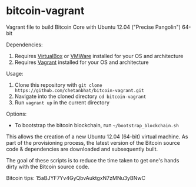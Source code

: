 bitcoin-vagrant
===============

Vagrant file to build Bitcoin Core with Ubuntu 12.04 ("Precise Pangolin") 64-bit

Dependencies:

1. Requires [VirtualBox](https://www.virtualbox.org/) or [VMWare](http://www.vmware.com/) installed for your OS and architecture
2. Requires [Vagrant](http://www.vagrantup.com/) installed for your OS and architecture

Usage:

1. Clone this repository with ```git clone https://github.com/chetanbhat/bitcoin-vagrant.git```
2. Navigate into the cloned directory ```cd bitcoin-vagrant```
3. Run ```vagrant up``` in the current directory 

Options: 

- To bootstrap the bitcoin blockchain, run `~/bootstrap_blockchain.sh`

This allows the creation of a new Ubuntu 12.04 (64-bit) virtual machine. As part of the provisioning process, the latest version of the Bitcoin source code & dependencies are downloaded and subsequently built.

The goal of these scripts is to reduce the time taken to get one's hands dirty with the Bitcoin source code.

Bitcoin tips: 15aBJYF7Yv4GyQbvAuktgxN7zMNu3yBNwC
